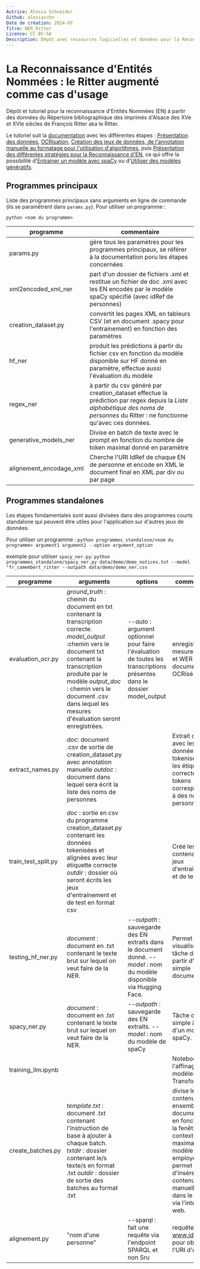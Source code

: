 ```yaml
---
Autrice: Alexia Schneider
Github: alexiaschn
Date de création: 2024-07
Titre: NER_Ritter
Licence: CC BY-SA
Description: Dépôt avec ressources logicielles et données pour la Reconnaissance d'Entités Nommées adaptée à des notices bibliographiques
---
```


# La Reconnaissance d'Entités Nommées : le Ritter augmenté comme cas d'usage

Dépôt et tutoriel pour la reconnaissance d'Entités Nommées (EN) à partir des données du Répertoire bibliographique des imprimés d'Alsace des XVe et XVIe siècles de François Ritter aka le Ritter.

Le tutoriel suit la [documentation](documentation/) avec les différentes étapes : [Présentation des données](documentation/1.Les_donnees.md), [OCRisation](documentation/2.OCR.md), [Création des jeux de données, de l'annotation manuelle au formatage pour l'utilisation d'algorithmes](documentation/3.Creation_jeux_de_donnees.md), puis [Présentation des différentes stratégies pour la Reconnaissance d'EN](documentation/4.Strategie_NER.md), ce qui offre la possibilité d'[Entrainer un modèle avec spaCy](documentation/5.Entrainement_modele_avec_spacy.md) ou d'[Utiliser des modèles génératifs](documentation/6.Modeles_generatif.md).

## Programmes principaux

Liste des programmes principaux sans arguments en ligne de commande (ils se paramètrent dans ```params.py```). 
Pour utiliser un programme : 

```python <nom du programme>```

programme|commentaire
--|--
params.py|gère tous les paramètres pour les programmes principaux, se référer à la documentation poru les étapes concernées
xml2encoded_xml_ner | part d'un dossier de fichiers .xml et restitue un fichier de doc .xml avec les EN encodés par le modèle spaCy spécifié (avec idRef de personnes)
creation_dataset.py|convertit les pages XML en tableurs CSV (et en document .spacy pour l'entrainement) en fonction des paramètres
hf_ner|produit les prédictions à partir du fichier csv en fonction du modèle disponible sur HF donné en paramètre, effectue aussi l'évaluation du modèle
regex_ner|à partir du csv généré par creation_dataset effectue la prédiction par regex depuis la _Liste alphabétique des noms de personnes_ du Ritter : ne fonctionne qu'avec ces données. 
generative_models_ner| Divise en batch de texte avec le prompt en fonction du nombre de token maximal donné en paramètre
alignement_encodage_xml|Cherche l'URI IdRef de chaque EN de personne et encode en XML le document final en XML par div ou par page

## Programmes standalones

Les étapes fondamentales sont aussi divisées dans des programmes courts standalone qui peuvent être utiles pour l'application sur d'autres jeux de données. 

Pour utiliser un programme : 
```python programmes_standalone/<nom du programme> argument1 argument2 --option argument_option```

exemple pour utiliser ```spacy_ner.py```: 
```python programmes_standalone/spacy_ner.py data/demo/demo_notices.txt --model "fr_camembert_ritter --outpath data/demo/demo_ner.csv```

|programme|arguments|options|commentaire
|--|--|--|--|
evaluation_ocr.py|*ground_truth* : chemin du document en txt contenant la transcription correcte. *model_output* :chemin vers le document txt contenant la transcription produite par le modèle *output_doc* : chemin vers le document .csv dans lequel les mesures d'évaluation seront enregistrées.|*--auto* : argument optionnel pour faire l'évaluation de toutes les transcriptions présentes dans le dossier model_output | enregistre les mesures CER et WER du document OCRisé |
extract_names.py|*doc*: document .csv de sortie de creation_dataset.py avec annotation manuelle *outdoc* : document dans lequel sera écrit la liste des noms de personnes|| Extrait du doc avec les données tokenisées et les étiquettes correctes les tokens correspondants à des noms de personnes
train_test_split.py|    *doc* : sortie en csv du programme creation_dataset.py contenant les données tokenisées et alignées avec leur étiquette correcte *outdir* : dossier où seront écrits les jeux d'entrainement et de test en format csv || Créé les csv contenant les jeux d'entrainement et de test
testing_hf_ner.py| *document* : document en .txt contenant le texte brut sur lequel on veut faire de la NER. | *--outpath* : sauvegarde des EN extraits dans le document donné. *--model* : nom du modèle disponible via Hugging Face.| Permet de visualiser la tâche de NER à partir d'un simple document txt. 
spacy_ner.py|*document* : document en .txt contenant le texte brut sur lequel on veut faire de la NER. |*--outpath* : sauvegarde des EN extraits. *--model* : nom du modèle de spaCy  | Tâche de NER simple à partir d'un modèle de spaCy. 
training_llm.ipynb|||Notebook pour l'affinage de modèles Transformers. 
create_batches.py|_template.txt_ : document .txt contenant l'instruction de base à ajouter à chaque batch. _txtdir_ : dossier contenant le/s texte/s en format .txt _outdir_ : dossier de sortie des batches au format .txt||divise le contenu d'un ensemble de documents txt en fonction de la fenêtre contextuelle maximale du modèle employé : permet d'insérer le contenu manuellement dans le prompt via l'interface web.  |
alignement.py|"nom d'une personne"|--sparql : fait une requête via l'endpoint SPARQL et non Sru | requête www.idref.fr pour obtenir l'URI d'un nom